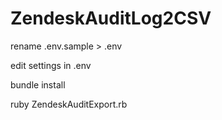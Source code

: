 # ZendeskAuditLog2CSV


rename .env.sample > .env

edit settings in .env

bundle install

ruby ZendeskAuditExport.rb
